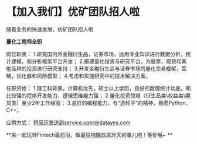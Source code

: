 # 【加入我们】优矿团队招人啦

随着业务的快速发展，优矿团队招人啦

**量化工程师全职**

岗位职责：
1.研究国内外金融衍生品，证券市场，运用专业知识进行数据分析，统计建模，和分析框架平台开发；
2.搭建量化投资与研究平台，为股票，期货和其他品种的投资进行研究支持；
3.开发金融衍生品与证券市场的量化交易框架，策略，优化器和风险模型；
4.考虑和实施研究中的技术解决方案。

任职资格：
1.理工科背景，计算机优先，硕士以上学历，良好的数理统计功底，和比较强的程序开发能力，逻辑思维能力强；
2.量化投资领域（衍生品类\权益类\期货类）至少2年工作经验；
3.良好的编程能力，有“造轮子”的精神，熟悉Python、C++。

应聘方式：
将简历发送到service.uqer@datayes.com

**来一起玩转Fintech最前沿，做最狂拽酷炫屌炸天的事儿吧！等你哦~ ** 